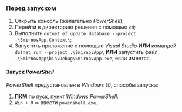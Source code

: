 ### Перед запуском
1. Открыть консоль (желательно *PowerShell*);
2. Перейти в директорию решения с помощью `cd`;
3. Выполнить `dotnet ef update database --project .\SmirnovApp.Context\`;
4. Запустить приложение с помощью *Visual Studio* **ИЛИ** командой `dotnet run --project .\SmirnovApp\` **ИЛИ** запустить файл `.\SmirnovApp\bin\Debug\SmirnovApp.exe`, если имеется.


#### Запуск *PowerShell*
*PowerShell* предустановлен в *Windows 10*, способы запуска:
1. **ПКМ** по пуск, пункт *Windows PowerShell*.
2. `Win + R` ➡ ввести `powershell.exe`.